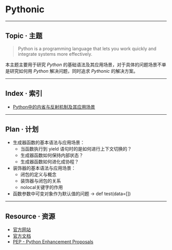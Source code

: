 # Pythonic

-------------------------------------------------------
## Topic · 主题

> Python is a programming language that lets you work quickly and integrate systems more effectively.

本主题主要用于研究 *Python* 的基础语法及其应用场景，对于具体的问题场景不单是研究如何用 *Python* 解决问题，同时追求 *Pythonic* 的解决方案。

-------------------------------------------------------
## Index · 索引
* [Python中的内省与反射机制及其应用场景](./Python中的内省与反射机制及其应用场景/Python中的内省与反射机制及其应用场景.md)

-------------------------------------------------------
## Plan · 计划
* 生成器函数的基本语法与应用场景： 
  * 当函数执行到 yield 语句时的是如何进行上下文切换的？
  * 生成器函数如何保持内部状态？
  * 生成器函数如何进化成协程？
* 装饰器的基本语法与应用场景：
  * 闭包的定义与概念 
  * 装饰器与闭包的关系
  * nolocal关键字的作用
* 函数参数中可变对象作为默认值的问题 -> def test(data=[])

-------------------------------------------------------
## Resource · 资源
* [官方网站](https://www.python.org/)
* [官方文档](https://www.python.org/doc/)
* [PEP - Python Enhancement Proposals](https://peps.python.org/pep-0000/)